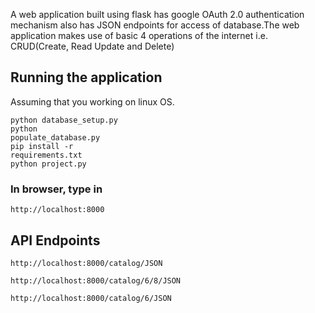 A web application built using flask has google OAuth 2.0 authentication mechanism  also has JSON endpoints for access of database.The web application makes use of basic 4 operations of the internet i.e. CRUD(Create, Read Update and Delete)

## Running the application
Assuming that you working on linux OS.

<code>python database_setup.py</code><br>
<code>python populate_database.py</code><br>
<code>pip install -r requirements.txt</code><br>
<code>python project.py</code>

### In browser, type in
```
http://localhost:8000
```
## API Endpoints

```
http://localhost:8000/catalog/JSON
```
```
http://localhost:8000/catalog/6/8/JSON
```
```
http://localhost:8000/catalog/6/JSON
```
